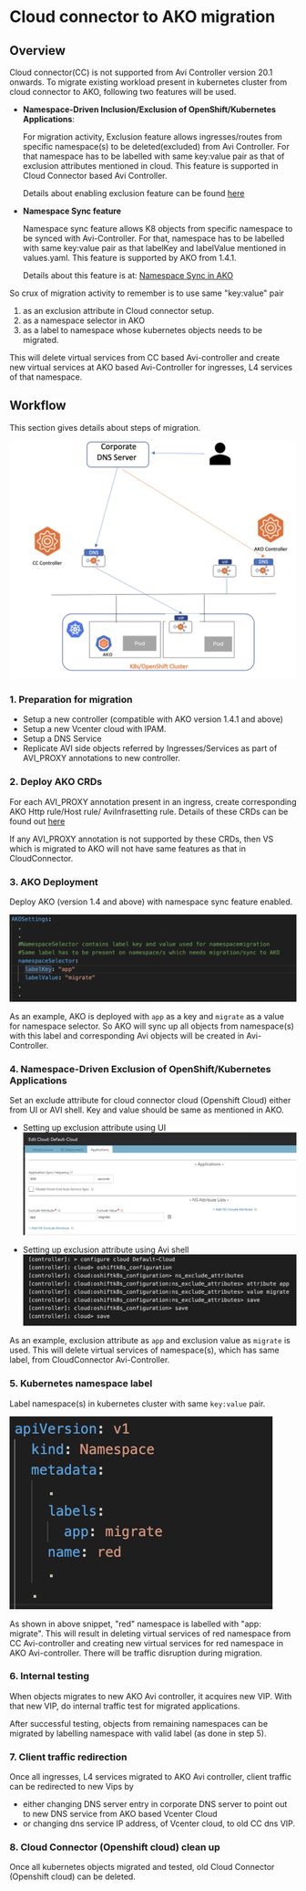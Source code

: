 # Cloud connector to AKO migration
## Overview
Cloud connector(CC) is not supported from Avi Controller version 20.1 onwards. To migrate existing workload present in kubernetes cluster from cloud connector to AKO, following two features will be used.

* <b>Namespace-Driven Inclusion/Exclusion of OpenShift/Kubernetes Applications</b>:

    For migration activity,  Exclusion feature allows ingresses/routes from specific namespace(s) to be deleted(excluded) from Avi Controller. For that namespace has to be labelled with same key:value pair as that of exclusion attributes mentioned in cloud. This feature is supported in Cloud Connector based Avi Controller. 

    Details about enabling exclusion feature can be found [here](https://avinetworks.com/docs/18.2/namespace-inclusion-exclusion-in-openshift-kubernetes/)

* <b>Namespace Sync feature</b>

    Namespace sync feature allows K8 objects from specific namespace to be synced with Avi-Controller. For that, namespace has to be labelled with same key:value pair as that labelKey and labelValue mentioned in values.yaml. This feature is supported by AKO from 1.4.1. 
    
    Details about this feature is at: [Namespace Sync in AKO](objects.md#namespace-sync-in-ako)

So crux of migration activity to remember is to use same "key:value" pair 

1. as an exclusion attribute in Cloud connector setup.
2. as a namespace selector in AKO
3. as a label to namespace whose kubernetes objects needs to be migrated.

This will delete virtual services from CC based Avi-controller and create new virtual services at AKO based Avi-Controller for ingresses, L4 services of that namespace.

## Workflow

This section gives details about steps of migration.


![Alt text](images/workflow-cc-to-ako.png?raw=true)

### 1. Preparation for migration

*  Setup a new controller (compatible with AKO version 1.4.1 and above)
*  Setup a new Vcenter cloud with IPAM.
*  Setup a DNS Service
*  Replicate AVI side objects referred by Ingresses/Services as part of AVI_PROXY annotations to new           controller.

### 2. Deploy AKO CRDs

For each AVI_PROXY annotation present in an ingress, create corresponding AKO Http rule/Host rule/ AviInfrasetting rule. 
Details of these CRDs can be found out [here](crds/overview.md)

If any AVI_PROXY annotation is not supported by these CRDs, then VS which is migrated to AKO will not have same features as that in CloudConnector. 

### 3. AKO Deployment

Deploy AKO (version 1.4 and above) with namespace sync feature enabled.

![Alt text](images/ako-namespace-selector.png)

As an example, AKO is deployed with `app` as a key and `migrate` as a value for namespace selector. So AKO will sync up all objects from namespace(s) with this label and corresponding Avi objects will be created in Avi-Controller.

### 4. Namespace-Driven Exclusion of OpenShift/Kubernetes Applications

Set an exclude attribute for cloud connector cloud (Openshift Cloud) either from UI or AVI shell. Key and value should be same as mentioned in AKO.

* Setting up exclusion attribute using UI
![Alt text](images/cloud-connector-gui-screenshot.png)

* Setting up exclusion attribute using Avi shell
![Alt text](images/cloud-connector-shell-screenshot.png)

As an example, exclusion attribute as `app` and exclusion value as `migrate` is used. This will delete virtual services of namespace(s), which has same label, from CloudConnector Avi-Controller.

### 5. Kubernetes namespace label

Label namespace(s) in kubernetes cluster with same `key:value` pair.

![Alt text](images/k8-namespace-labels.png)

As shown in above snippet, "red" namespace is labelled with "app: migrate". This will result in deleting virtual services of red namespace from CC Avi-controller and creating new virtual services for red namespace in AKO Avi-controller. There will be traffic disruption during migration.

### 6. Internal testing

When objects migrates to new AKO Avi controller, it acquires new VIP. With that new VIP, do internal traffic test for migrated applications.

After successful testing, objects from remaining namespaces can be migrated by labelling namespace with valid label (as done in step 5).

### 7. Client traffic redirection

Once all ingresses, L4 services migrated to AKO Avi controller, client traffic can be redirected to new Vips by 
* either changing DNS server entry in corporate DNS server to point out to new DNS service from AKO based Vcenter Cloud 
* or changing dns service IP address, of Vcenter cloud, to old CC dns VIP.

### 8. Cloud Connector (Openshift cloud) clean up

Once all kubernetes objects migrated and tested, old Cloud Connector (Openshift cloud) can be deleted.


